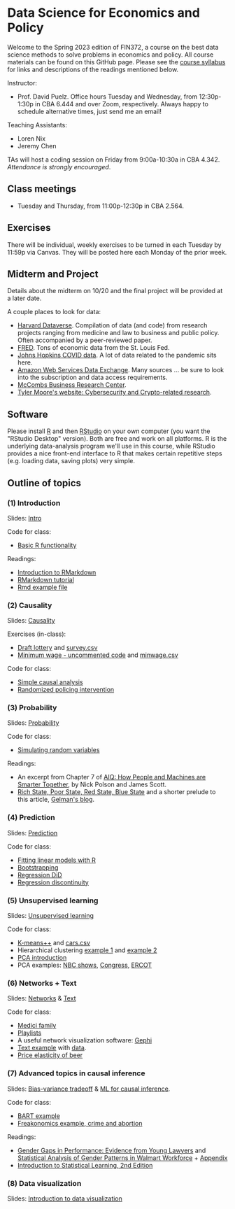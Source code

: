 # Data Science for Economics and Policy

Welcome to the Spring 2023 edition of FIN372, a course on the best data science methods to solve problems in economics and policy.  All course materials can be found on this GitHub page.  Please see the [course syllabus](syllabus.pdf) for links and descriptions of the readings mentioned below.

Instructor:  
- Prof. David Puelz.  Office hours Tuesday and Wednesday, from 12:30p-1:30p in CBA 6.444 and over Zoom, respectively.  Always happy to schedule alternative times, just send me an email!

Teaching Assistants:
- Loren Nix
- Jeremy Chen

TAs will host a coding session on Friday from 9:00a-10:30a in CBA 4.342.  *Attendance is strongly encouraged*.

## Class meetings

- Tuesday and Thursday, from 11:00p-12:30p in CBA 2.564.

## Exercises

There will be individual, weekly exercises to be turned in each Tuesday by 11:59p via Canvas.  They will be posted here each Monday of the prior week.  
<!---

- [Week 1 exercises](assignments/HW1.pdf). Due 8/30. Data: [cars.csv](https://downgit.github.io/#/home?url=https://github.com/dpuelz/
Data-Science-for-Economics-and-Policy/blob/main/data/cars.csv).
- [Week 2 exercises](assignments/HW2.pdf). Due 9/6. Data: [turnout.csv](https://downgit.github.io/#/home?url=https://github.com/dpuelz/
Data-Science-for-Economics-and-Policy/blob/main/data/turnout.csv) and [STAR.csv](https://downgit.github.io/#/home?url=https://github.com/dpuelz/
Data-Science-for-Economics-and-Policy/blob/main/data/STAR.csv).
- [Week 3 exercises](assignments/HW3.pdf). Due 9/13. Data: [gay.csv](https://downgit.github.io/#/home?url=https://github.com/dpuelz/
Data-Science-for-Economics-and-Policy/blob/main/data/gay.csv) and [leaders.csv](https://downgit.github.io/#/home?url=https://github.com/dpuelz/
Data-Science-for-Economics-and-Policy/blob/main/data/leaders.csv).
- [Week 4 exercises](assignments/HW4.pdf). Due 9/20. Data: [rosca.csv](https://downgit.github.io/#/home?url=https://github.com/dpuelz/
Data-Science-for-Economics-and-Policy/blob/main/data/rosca.csv) and [predimed.csv](https://downgit.github.io/#/home?url=https://github.com/dpuelz/
Data-Science-for-Economics-and-Policy/blob/main/data/predimed.csv).
- [Week 5 exercises](assignments/HW5.pdf). Due 9/27. Data: [fraud.RData](https://downgit.github.io/#/home?url=https://github.com/dpuelz/
Data-Science-for-Economics-and-Policy/blob/main/data/fraud.RData). 
- [Week 6 exercises](assignments/HW6.pdf). Due 10/4. Data: [justices.csv](https://downgit.github.io/#/home?url=https://github.com/dpuelz/
Data-Science-for-Economics-and-Policy/blob/main/data/justices.csv) and [yu2017sample.csv](https://downgit.github.io/#/home?url=https://github.com/dpuelz/
Data-Science-for-Economics-and-Policy/blob/main/data/yu2017sample.csv).
- [Week 7 exercises](assignments/HW7.pdf). Due 10/11. Data: [finlit15and18.csv](https://downgit.github.io/#/home?url=https://github.com/dpuelz/
Data-Science-for-Economics-and-Policy/blob/main/data/finlit15and18.csv) and [transfer.csv](https://downgit.github.io/#/home?url=https://github.com/dpuelz/
Data-Science-for-Economics-and-Policy/blob/main/data/transfer.csv).
- [Week 8 exercises](assignments/HW8.pdf). Due 10/18. Data: [electric-company.csv](https://downgit.github.io/#/home?url=https://github.com/dpuelz/
Data-Science-for-Economics-and-Policy/blob/main/data/electric-company.csv).
- Week 9 exercises. None - midterm!
- [Week 10 exercises](assignments/HW9.pdf). Due 11/1. Data: [social_marketing.csv](https://downgit.github.io/#/home?url=https://github.com/dpuelz/Data-Science-for-Economics-and-Policy/blob/main/data/social_marketing.csv).
- [Week 11 exercises](assignments/HW10.pdf). Due 11/8.  This homework asks for initial project summaries.
- [Week 12 exercises](assignments/HW11.pdf). Due 11/15. Data: [newspapers.RData](https://downgit.github.io/#/home?url=https://github.com/dpuelz/Policy-Resea
Data-Science-for-Economics-and-Policyata/newspapers.RData). 

--->


## Midterm and Project

Details about the midterm on 10/20 and the final project will be provided at a later date.

<!---

Details about the midterm on 10/20 and the final project can be found [here](slides/PRL-project_midterm.pdf).

--->

A couple places to look for data:
- [Harvard Dataverse](https://dataverse.harvard.edu).  Compilation of data (and code) from research projects ranging from medicine and law to business and public policy.  Often accompanied by a peer-reviewed paper.
- [FRED](https://fred.stlouisfed.org).  Tons of economic data from the St. Louis Fed.
- [Johns Hopkins COVID data](https://github.com/CSSEGISandData/COVID-19).  A lot of data related to the pandemic sits here.
- [Amazon Web Services Data Exchange](https://aws.amazon.com/marketplace/search/results?category=d5a43d97-558f-4be7-8543-cce265fe6d9d&FULFILLMENT_OPTION_TYPE=DATA_EXCHANGE&filters=FULFILLMENT_OPTION_TYPE).  Many sources ... be sure to look into the subscription and data access requirements.
- [McCombs Business Research Center](https://guides.lib.utexas.edu/BRC).
- [Tyler Moore's website: Cybersecurity and Crypto-related research](https://tylermoore.ens.utulsa.edu/pub.html).


## Software

Please install [R](http://www.r-project.org) and then [RStudio](http://www.rstudio.org) on your own computer (you want the "RStudio Desktop" version).  Both are free and work on all platforms.  R is the underlying data-analysis program we'll use in this course, while RStudio provides a nice front-end interface to R that makes certain repetitive steps (e.g. loading data, saving plots) very simple.

## Outline of topics  

### (1) Introduction

Slides: [Intro](slides/intro.pdf)

Code for class:
- [Basic R functionality](code/intro.R)

Readings:  
- [Introduction to RMarkdown](http://rmarkdown.rstudio.com)  
- [RMarkdown tutorial](https://rmarkdown.rstudio.com/lesson-1.html)  
- [Rmd example file](code/example.Rmd)

### (2) Causality

Slides: [Causality](slides/causality.pdf)

Exercises (in-class):
- [Draft lottery](code/draftlottery.md) and [survey.csv](https://downgit.github.io/#/home?url=https://github.com/dpuelz/Data-Science-for-Economics-and-Policy/blob/main/data/survey.csv)
- [Minimum wage - uncommented code](code/causality_minwage.R) and [minwage.csv](https://downgit.github.io/#/home?url=https://github.com/dpuelz/Data-Science-for-Economics-and-Policy/blob/main/data/minwage.csv)

Code for class:
- [Simple causal analysis](code/causality1.R)
- [Randomized policing intervention](code/causality_police.R)

### (3) Probability

Slides: [Probability](slides/probability.pdf)

Code for class:
- [Simulating random variables](code/probability.R)

Readings:  
- An excerpt from Chapter 7 of [AIQ: How People and Machines are Smarter Together](readings/AIQ_excerpt_contraceptive_effectiveness.pdf), by Nick Polson and James Scott.  
- [Rich State, Poor State, Red State, Blue State](http://www.stat.columbia.edu/~gelman/research/published/rb_qjps.pdf) and a shorter prelude to this article, [Gelman's blog](https://statmodeling.stat.columbia.edu/2005/11/07/income_matters/).

### (4) Prediction

Slides: [Prediction](slides/prediction.pdf)

Code for class:
- [Fitting linear models with R](code/linearmodels.R)
- [Bootstrapping](code/bootstrap.R)
- [Regression DiD](code/DiD.R)
- [Regression discontinuity](code/RD.R)

### (5) Unsupervised learning

Slides: [Unsupervised learning](slides/unsupervised.pdf)

Code for class:
- [K-means++](code/cars.R) and [cars.csv](https://downgit.github.io/#/home?url=https://github.com/dpuelz/Data-Science-for-Economics-and-Policy/blob/main/data/cars.csv)
- Hierarchical clustering [example 1](code/linkage_minmax.R) and [example 2](code/hclust_examples.R)
- [PCA introduction](code/pca_intro.R)
- PCA examples: [NBC shows](code/nbc.R), [Congress](code/congress109.R), [ERCOT](code/ercot_PCA.R)

### (6) Networks + Text 

Slides: [Networks](slides/networks.pdf) & [Text](slides/text.pdf)

Code for class:
- [Medici family](code/medici.R)
- [Playlists](code/playlists.R)
- A useful network visualization software: [Gephi](https://gephi.org)
- [Text example](code/tm_examples.R) with [data](https://github.com/dpuelz/Data-Science-for-Economics-and-Policy/tree/main/data/ReutersC50/C50test/SimonCowell).
- [Price elasticity of beer](code/smallbeer.R)

### (7) Advanced topics in causal inference

Slides: [Bias-variance tradeoff](slides/biasvariancetradeoff.pdf) & [ML for causal inference](slides/selectionandRIC.pdf).

Code for class:
- [BART example](code/makeBARTsim.R)
- [Freakonomics example, crime and abortion](code/levitt.R)

Readings:
- [Gender Gaps in Performance: Evidence from Young Lawyers](readings/gendergap_lawyers.pdf) and [Statistical Analysis of Gender Patterns in Walmart Workforce](readings/walmart.pdf) + [Appendix](readings/walmart_appendix.pdf)
- [Introduction to Statistical Learning, 2nd Edition](https://web.stanford.edu/~hastie/ISLR2/ISLRv2_website.pdf)

### (8) Data visualization

Slides: [Introduction to data visualization](slides/datavizslides.pdf)